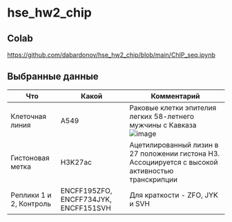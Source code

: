 # hse_hw2_chip

## Colab
https://github.com/dabardonov/hse_hw2_chip/blob/main/ChIP_seq.ipynb

## Выбранные данные 

| Что | Какой | Комментарий |
| ------------- | ------------- |--------------------|
| Клеточная линия | A549 | Раковые клетки эпителия легких 58-летнего мужчины с Кавказа ![image](https://user-images.githubusercontent.com/93095449/157491921-fea51ecb-a342-49f2-b19a-384f444d7fa2.png) |
| Гистоновая метка | H3K27ac | Ацетилированный лизин в 27 положении гистона H3. Ассоциируется с высокой активностью транскрипции |
| Реплики 1 и 2, Контроль | ENCFF195ZFO, ENCFF734JYK, ENCFF151SVH | Для краткости - ZFO, JYK и SVH |
